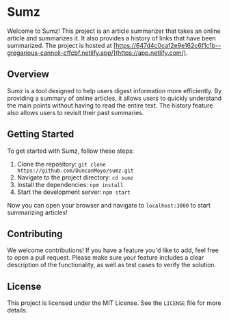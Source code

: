 # Sumz

Welcome to Sumz! This project is an article summarizer that takes an online article and summarizes it. It also provides a history of links that have been summarized. The project is hosted at [https://647d4c0caf2e9e162c6f1c1b--gregarious-cannoli-cffcbf.netlify.app/](https://app.netlify.com/).

## Overview

Sumz is a tool designed to help users digest information more efficiently. By providing a summary of online articles, it allows users to quickly understand the main points without having to read the entire text. The history feature also allows users to revisit their past summaries.

## Getting Started

To get started with Sumz, follow these steps:

1. Clone the repository: `git clone https://github.com/DuncanMoyo/sumz.git`
2. Navigate to the project directory: `cd sumz`
3. Install the dependencies: `npm install`
4. Start the development server: `npm start`

Now you can open your browser and navigate to `localhost:3000` to start summarizing articles!

## Contributing

We welcome contributions! If you have a feature you'd like to add, feel free to open a pull request. Please make sure your feature includes a clear description of the functionality, as well as test cases to verify the solution.

## License

This project is licensed under the MIT License. See the `LICENSE` file for more details.

